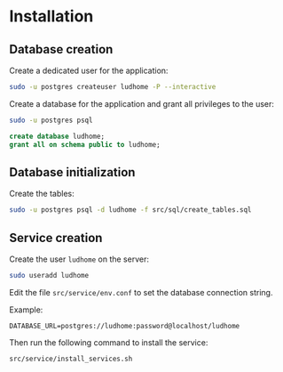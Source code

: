 # Installation

## Database creation

Create a dedicated user for the application:

```bash
sudo -u postgres createuser ludhome -P --interactive
```

Create a database for the application and grant all privileges to the user:

```bash
sudo -u postgres psql
```

```sql  
create database ludhome;
grant all on schema public to ludhome;
```

## Database initialization

Create the tables:

```bash
sudo -u postgres psql -d ludhome -f src/sql/create_tables.sql
```

## Service creation

Create the user `ludhome` on the server:

```bash
sudo useradd ludhome
```

Edit the file `src/service/env.conf` to set the database connection string.

Example:

```text
DATABASE_URL=postgres://ludhome:password@localhost/ludhome
```

Then run the following command to install the service:

```bash
src/service/install_services.sh 
```

